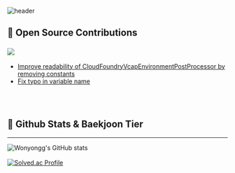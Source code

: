 ![header](https://capsule-render.vercel.app/api?type=waving&color=auto&height=243&section=header&text=Welcome!&animation=twinkling&fontSize=90&desc=WonYong's%20Github%20Profile&descAlign=60&descAlignY=65)

<!--
## 📝 RESUME
___

<a href="https://wonyongg.github.io/" target="_blank"><img src="https://img.shields.io/badge/KOREAN-42A5F5?style=for-the-   badge&logo=Github&logoColor=181717"/></a>  &nbsp;
<a href="https://wonyongg.github.io/jpn" target="_blank"><img src="https://img.shields.io/badge/JAPANESE-D32F2F?style=for-the-   badge&logo=Github&logoColor=212121"/></a> &nbsp;

<br></br>


## 👨🏻‍💻 My Tech Blog
___
<a href="https://suzuworld.tistory.com/" target="_blank"><img src="https://img.shields.io/badge/Tistory-white?style=for-the-   badge&logo=Tistory&logoColor=black"/></a> &nbsp;

<br></br>

## 📬 SNS & Email
___
<a href="https://www.linkedin.com/in/wonyonghwang/" target="_blank"><img src="https://img.shields.io/badge/Linkedin-01579b?style=for-the-   badge&logo=Linkedin&logoColor=#0A66C2"/></a> &nbsp;

<br></br>

-->
## 🚀 Open Source Contributions
### <img src="https://img.shields.io/badge/springboot-6DB33F?style=for-the-badge&logo=springboot&logoColor=white">

- [Improve readability of CloudFoundryVcapEnvironmentPostProcessor by removing constants](https://github.com/spring-projects/spring-boot/pull/45855)
- [Fix typo in variable name](https://github.com/spring-projects/spring-boot/pull/45894)

<br></br>

## 📌 Github Stats & Baekjoon Tier
___
![Wonyongg's GitHub stats](https://github-readme-stats.vercel.app/api?username=wonyongg&show_icons=true&theme=slateorange)
<br></br>
 [![Solved.ac Profile](http://mazassumnida.wtf/api/v2/generate_badge?boj=hwubj)](https://solved.ac/hwubj/)
<!--
**wonyongg/wonyongg** is a ✨ _special_ ✨ repository because its `README.md` (this file) appears on your GitHub profile.

Here are some ideas to get you started:

- 🔭 I’m currently working on ...
- 🌱 I’m currently learning ...
- 👯 I’m looking to collaborate on ...
- 🤔 I’m looking for help with ...
- 💬 Ask me about ...
- 📫 How to reach me: ...
- 😄 Pronouns: ...
- ⚡ Fun fact: ...
-->
